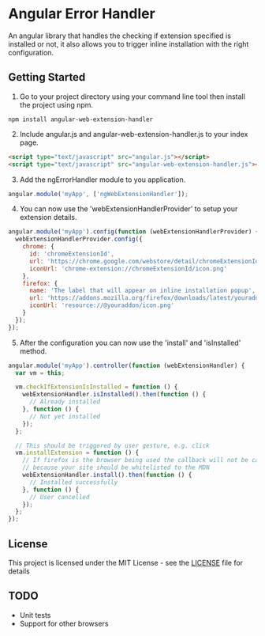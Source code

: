 # Angular Error Handler
An angular library that handles the checking if extension specified is installed or not, it also allows you to trigger inline installation with the right configuration.

## Getting Started
1. Go to your project directory using your command line tool then install the project using npm.

  ```shell
  npm install angular-web-extension-handler
  ```
2. Include angular.js and angular-web-extension-handler.js to your index page.

  ```html
  <script type="text/javascript" src="angular.js"></script>
  <script type="text/javascript" src="angular-web-extension-handler.js"></script>
  ```
3. Add the ngErrorHandler module to you application.

  ```javascript
  angular.module('myApp', ['ngWebExtensionHandler']);
  ```
4. You can now use the 'webExtensionHandlerProvider' to setup your extension details.

  ```javascript
  angular.module('myApp').config(function (webExtensionHandlerProvider) {
    webExtensionHandlerProvider.config({
      chrome: {
        id: 'chromeExtensionId',
        url: 'https://chrome.google.com/webstore/detail/chromeExtensionId',
        iconUrl: 'chrome-extension://chromeExtensionId/icon.png'
      },
      firefox: {
        name: 'The label that will appear on inline installation popup',
        url: 'https://addons.mozilla.org/firefox/downloads/latest/youraddon',
        iconUrl: 'resource://@youraddon/icon.png'
      }
    });
  });
  ```
5. After the configuration you can now use the 'install' and 'isInstalled' method.

  ```javascript
  angular.module('myApp').controller(function (webExtensionHandler) {
    var vm = this;

    vm.checkIfExtensionIsInstalled = function () {
      webExtensionHandler.isInstalled().then(function () {
        // Already installed
      }, function () {
        // Not yet installed
      });
    };

    // This should be triggered by user gesture, e.g. click
    vm.installExtension = function () {
      // If firefox is the browser being used the callback will not be called
      // because your site should be whitelisted to the MDN
      webExtensionHandler.install().then(function () {
        // Installed successfully
      }, function () {
        // User cancelled
      });
    };
  });
  ```

## License
This project is licensed under the MIT License - see the [LICENSE](https://github.com/TMJPEngineering/angular-web-extension-handler/blob/master/LICENSE)
file for details

## TODO
- Unit tests
- Support for other browsers

